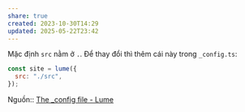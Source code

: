 ```yaml
---
share: true
created: 2023-10-30T14:29
updated: 2025-05-22T23:42
---
```

Mặc định `src` nằm ở `.`. Để thay đổi thì thêm cái này trong `_config.ts`:
```js
const site = lume({
  src: "./src",
});
```

Nguồn:: [The \_config file - Lume](https://lume.land/docs/configuration/config-file/#src)